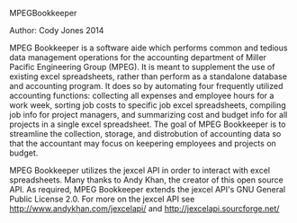 MPEGBookkeeper

Author: Cody Jones 2014

MPEG Bookkeeper is a software aide which performs common and tedious data management
operations for the accounting department of Miller Pacific Engineering Group (MPEG). 
It is meant to supplement the use of existing excel spreadsheets, rather than perform 
as a standalone database and accounting program. It does so by automating four frequently
utilized accounting functions: collecting all expenses and employee hours for a work week,
sorting job costs to specific job excel spreadsheets, compiling job info for project 
managers, and summarizing cost and budget info for all projects in a single excel 
spreadsheet. The goal of MPEG Bookkeeper is to streamline the collection, storage, and
distrobution of accounting data so that the accountant may focus on keepering employees
and projects on budget.

MPEG Bookkeeper utilizes the jexcel API in order to interact with excel spreadsheets. Many
thanks to Andy Khan, the creator of this open source API. As required, MPEG Bookkeeper
extends the jexcel API's GNU General Public License 2.0. For more on the jexcel API see
http://www.andykhan.com/jexcelapi/ 
and
http://jexcelapi.sourcforge.net/
